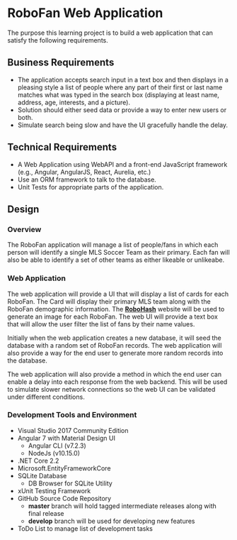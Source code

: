 # RoboFan Web Application
The purpose this learning project is to build a web application that can satisfy the following requirements.

## Business Requirements

- The application accepts search input in a text box and then displays in a pleasing style a list of people where any 
  part of their first or last name matches what was typed in the search box (displaying at least name, address, age, 
  interests, and a picture). 
- Solution should either seed data or provide a way to enter new users or both.
- Simulate search being slow and have the UI gracefully handle the delay.

## Technical Requirements
- A Web Application using WebAPI and a front-end JavaScript framework (e.g., Angular, AngularJS, React, Aurelia, etc.) 
- Use an ORM framework to talk to the database.
- Unit Tests for appropriate parts of the application.

## Design
### Overview
The RoboFan application will manage a list of people/fans in which each person will identify a single MLS Soccer
Team as their primary.  Each fan will also be able to identify a set of other teams as either likeable or unlikeabe.

### Web Application
The web application will provide a UI that will display a list of cards for each RoboFan.  The Card will display 
their primary MLS team along with the RoboFan demographic information.  The [**RoboHash**](https://robohash.org/) 
website will be used to generate an image for each RoboFan.  The web UI will provide a text box that will allow 
the user filter the list of fans by their name values.

Initially when the web application creates a new database, it will seed the database with a random set of RoboFan
records.  The web application will also provide a way for the end user to generate more random records into the
database.

The web application will also provide a method in which the end user can enable a delay into each response
from the web backend.  This will be used to simulate slower network connections so the web UI can be validated
under different conditions.

### Development Tools and Environment
- Visual Studio 2017 Community Edition
- Angular 7 with Material Design UI
  - Angular CLI (v7.2.3)
  - NodeJs (v10.15.0)
- .NET Core 2.2
- Microsoft.EntityFrameworkCore
- SQLite Database
  - DB Browser for SQLite Utility
- xUnit Testing Framework
- GitHub Source Code Repository
  - **master** branch will hold tagged intermediate releases along with final release
  - **develop** branch will be used for developing new features
- ToDo List to manage list of development tasks
